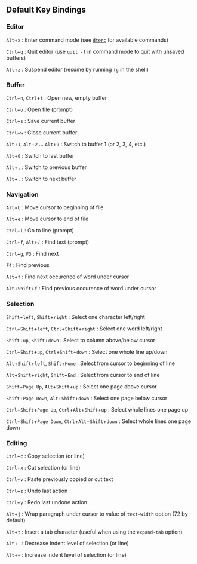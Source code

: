 Default Key Bindings
--------------------

### Editor

`Alt`+`x`
:   Enter command mode (see [`dterc`] for available commands)

`Ctrl`+`q`
:   Quit editor (use `quit -f` in command mode to quit with unsaved buffers)

`Alt`+`z`
:   Suspend editor (resume by running `fg` in the shell)

### Buffer

`Ctrl`+`n`, `Ctrl`+`t`
:   Open new, empty buffer

`Ctrl`+`o`
:   Open file (prompt)

`Ctrl`+`s`
:   Save current buffer

`Ctrl`+`w`
:   Close current buffer

`Alt`+`1`, `Alt`+`2` ... `Alt`+`9`
:   Switch to buffer 1 (or 2, 3, 4, etc.)

`Alt`+`0`
:   Switch to last buffer

`Alt`+`,`
:   Switch to previous buffer

`Alt`+`.`
:   Switch to next buffer

### Navigation

`Alt`+`b`
:   Move cursor to beginning of file

`Alt`+`e`
:   Move cursor to end of file

`Ctrl`+`l`
:   Go to line (prompt)

`Ctrl`+`f`, `Alt`+`/`
:   Find text (prompt)

`Ctrl`+`g`, `F3`
:   Find next

`F4`
:   Find previous

`Alt`+`f`
:   Find next occurence of word under cursor

`Alt`+`Shift`+`f`
:   Find previous occurence of word under cursor

### Selection

`Shift`+`left`, `Shift`+`right`
:   Select one character left/right

`Ctrl`+`Shift`+`left`, `Ctrl`+`Shift`+`right`
:   Select one word left/right

`Shift`+`up`, `Shift`+`down`
:   Select to column above/below cursor

`Ctrl`+`Shift`+`up`, `Ctrl`+`Shift`+`down`
:   Select one whole line up/down

`Alt`+`Shift`+`left`, `Shift`+`Home`
:   Select from cursor to beginning of line

`Alt`+`Shift`+`right`, `Shift`+`End`
:   Select from cursor to end of line

`Shift`+`Page Up`, `Alt`+`Shift`+`up`
:   Select one page above cursor

`Shift`+`Page Down`, `Alt`+`Shift`+`down`
:   Select one page below cursor

`Ctrl`+`Shift`+`Page Up`, `Ctrl`+`Alt`+`Shift`+`up`
:   Select whole lines one page up

`Ctrl`+`Shift`+`Page Down`, `Ctrl`+`Alt`+`Shift`+`down`
:   Select whole lines one page down

### Editing

`Ctrl`+`c`
:   Copy selection (or line)

`Ctrl`+`x`
:   Cut selection (or line)

`Ctrl`+`v`
:   Paste previously copied or cut text

`Ctrl`+`z`
:   Undo last action

`Ctrl`+`y`
:   Redo last undone action

`Alt`+`j`
:   Wrap paragraph under cursor to value of `text-width` option
    (72 by default)

`Alt`+`t`
:   Insert a tab character (useful when using the `expand-tab` option)

`Alt`+`-`
:   Decrease indent level of selection (or line)

`Alt`+`=`
:   Increase indent level of selection (or line)


[`dterc`]: https://craigbarnes.gitlab.io/dte/dterc.html
